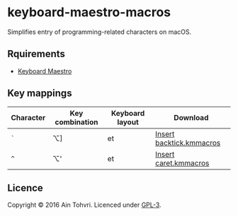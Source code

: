 # keyboard-maestro-macros

Simplifies entry of programming-related characters on macOS.

## Rquirements

- [Keyboard Maestro](https://www.keyboardmaestro.com/main/)

## Key mappings

| Character | Key combination | Keyboard layout | Download                      |
| --------- | --------------- | --------------- | --------                      |
| `` ` ``   | ⌥]              | et              | [Insert backtick.kmmacros][1] |
| `^`       | ⌥'              | et              | [Insert caret.kmmacros][2]    |

## Licence

Copyright © 2016 Ain Tohvri. Licenced under [GPL-3]().

[1]: https://raw.githubusercontent.com/ain/keyboard-maestro-macros/master/Insert%20backtick.kmmacros
[2]: https://raw.githubusercontent.com/ain/keyboard-maestro-macros/master/Insert%20caret.kmmacros

